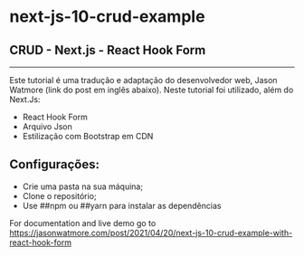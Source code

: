 # next-js-10-crud-example

## CRUD - Next.js - React Hook Form
_______________________________________

Este tutorial é uma tradução e adaptação do desenvolvedor web, Jason Watmore (link do post em inglês abaixo).
Neste tutorial foi utilizado, além do Next.Js:
- React Hook Form
- Arquivo Json
- Estilização com Bootstrap em CDN

## Configurações:
- Crie uma pasta na sua máquina;
- Clone o repositório;
- Use ##npm ou ##yarn para instalar as dependências


For documentation and live demo go to https://jasonwatmore.com/post/2021/04/20/next-js-10-crud-example-with-react-hook-form

